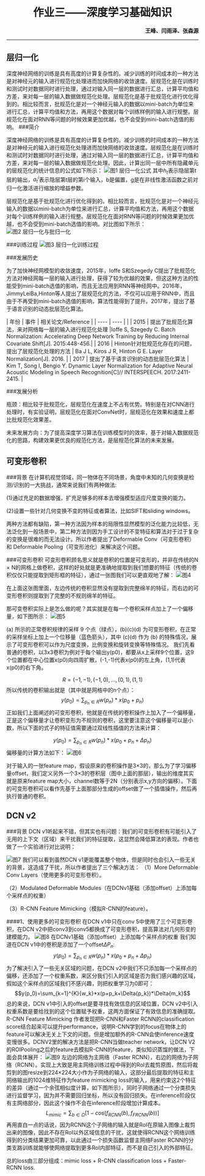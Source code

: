 ﻿# <center>**作业三——深度学习基础知识**</center>

**<p align="right">王峰、闫雨泽、张森源</p>** 


---

层归一化
--------

深度神经网络的训练是具有高度的计算复杂性的。减少训练的时间成本的一种方法是对神经元的输入进行规范化处理进而加快网络的收敛速度。层规范化是在训练时和测试时对数据同时进行处理，通过对输入同一层的数据进行汇总，计算平均值和方差，来对每一层的输入数据做规范化处理。层规范化是基于批规范化进行优化得到的。相比较而言，批规范化是对一个神经元输入的数据以mini-batch为单位来进行汇总，计算平均值和方法，再用这个数据对每个训练样例的输入进行规整。层规范化在面对RNN等问题的时候效果更加优越，也不会受到mini-batch选值的影响。
###简介

深度神经网络的训练是具有高度的计算复杂性的。减少训练的时间成本的一种方法是对神经元的输入进行规范化处理进而加快网络的收敛速度。层规范化是在训练时和测试时对数据同时进行处理，通过对输入同一层的数据进行汇总，计算平均值和方差，来对每一层的输入数据做规范化处理。因此，计算出同一层中所有隐藏单元的层规范化的统计信息的公式如下所示：
![图1 层归一化公式](/images/p1.jpeg)
其中$h_t$表示隐层第t层的输出，$a_t^i$表示隐层第t层的第i个输入，b是偏置，g是在非线性激活函数之前对归一化激活进行缩放的增益参数。

层规范化是基于批规范化进行优化得到的。相比较而言，批规范化是对一个神经元输入的数据以mini-batch为单位来进行汇总，计算平均值和方法，再用这个数据对每个训练样例的输入进行规整。层规范化在面对RNN等问题的时候效果更加优越，也不会受到mini-batch选值的影响。对比图如下所示：
![图2 层归一化与批归一化](/images/p2.jpeg)

###训练过程
![图3 层归一化训练过程](/images/p3.png)

###发展历史

为了加快神经网模型的收敛速度，2015年，Ioffe S和Szegedy C提出了批规范化方法对神经网每一层的输入进行处理，获得了较为优越的效果，但这这种方法的性能受到mini-batch选值的影响，而且无法应用到RNN等神经网中。2016年，JimmyLeiBa,Hinton等人提出了层规范化的方法，不仅可以应用于RNN中，而且由于不再受到mini-batch选值的影响，算法性能得到了提升。2017年，提出了基于语言识别的动态批层范化算法。

|  年份   | 事件  | 相关论文/Reference |
|  ----  | ----  |  |
| 2015  | 提出了批规范化算法，来对网络每一层的输入进行规范化处理 |Ioffe S, Szegedy C. Batch Normalization: Accelerating Deep Network Training by Reducing Internal Covariate Shift[J]. 2015:448-456.|
| 2016  | Hinton针对批规范化存在的问题，提出了层规范化处理的方法 |  Ba J L, Kiros J R, Hinton G E. Layer Normalization[J]. 2016.  |
| 2017  | 提出了基于语言识别的动态批层范化算法 | Kim T, Song I, Bengio Y. Dynamic Layer Normalization for Adaptive Neural Acoustic Modeling in Speech Recognition[C]// INTERSPEECH. 2017:2411-2415.   |

###发展分析

瓶颈：相比较于批规范化，层规范化在速度上不占有优势。特别是在对CNN进行处理时，有实验证明，层规范化在面对ConvNet时，层规范化在效果和速度上都比批规范化效果差。

未来发展方向：为了提高深度学习算法在训练模型时的效率，基于对输入数据规范化的思路，构建效果更优良的规范化方法，是层规范化算法的未来发展。


可变形卷积
-----

###背景
在计算机视觉领域，同一物体在不同场景，角度中未知的几何变换是检测/识别的一大挑战，通常来说我们有两种做法:

(1)通过充足的数据增强，扩充足够多的样本去增强模型适应尺度变换的能力。

(2)设置一些针对几何变换不变的特征或者算法，比如SIFT和sliding windows。

两种方法都有缺陷，第一种方法因为样本的局限性显然模型的泛化能力比较低，无法泛化到一般场景中，第二种方法则因为手工设计的不变特征和算法对于过于复杂的变换是很难的而无法设计。所以作者提出了Deformable Conv（可变形卷积）和 Deformable Pooling（可变形池化）来解决这个问题。

###可变形卷积
可变形卷积顾名思义就是卷积的位置是可变形的，并非在传统的N × N的网格上做卷积，这样的好处就是更准确地提取到我们想要的特征（传统的卷积仅仅只能提取到矩形框的特征），通过一张图我们可以更直观地了解：
![图4](/images/p4.png)


在上面这张图里面，左边传统的卷积显然没有提取到完整绵羊的特征，而右边的可变形卷积则提取到了完整的不规则绵羊的特征。

那可变卷积实际上是怎么做的呢？其实就是在每一个卷积采样点加上了一个偏移量，如下图所示：
![图5](/images/p5.png)



(a) 所示的正常卷积规律的采样 9 个点（绿点），(b)(c)(d) 为可变形卷积，在正常的采样坐标上加上一个位移量（蓝色箭头），其中 (c)(d) 作为 (b) 的特殊情况，展示了可变形卷积可以作为尺度变换，比例变换和旋转变换等特殊情况。
我们先看普通的卷积，以3x3卷积为例对于每个输出y(p0)，都要从x上采样9个位置，这9个位置都在中心位置x(p0)向四周扩散，(-1,-1)代表x(p0)的左上角，(1,1)代表x(p0)的右下角。

$$R={(-1,-1),(-1,0),...,(0,1),(1,1)}$$
所以传统的卷积输出就是（其中就是网格中的n个点）：
$$y(p_0)=\sum_{p_n\in{R}}{w(p_n)}*x(p_0+p_n)$$
正如我们上面阐述的可变形卷积，他就是在传统的卷积操作上加入了一个偏移量，正是这个偏移量才让卷积变形为不规则的卷积，这里要注意这个偏移量可以是小数，所以下面的式子的特征值需要通过双线性插值的方法来计算：


$$y(p_0)=\sum_{p_n\in{R}}{w(p_n)}*x(p_0+p_n+\Delta{p_n})$$
偏移量的计算方法如下：
![图6](/images/p6.png)

对于输入的一张feature map，假设原来的卷积操作是3×3的，那么为了学习偏移量offset，我们定义另外一个3×3的卷积层（图中上面的那层），输出的维度其实就是原来feature map大小，channel数等于2N（分别表示x,y方向的偏移）。下面的可变形卷积可以看作先基于上面那部分生成的offset做了一个插值操作，然后再执行普通的卷积。

DCN v2
------

###背景
DCN v1听起来不错，但其实也有问题：我们的可变形卷积有可能引入了无用的上下文（区域）来干扰我们的特征提取，这显然会降低算法的表现。作者也做了一个实验进行对比说明：

![图7](/images/p7.png)
我们可以看到虽然DCN v1更能覆盖整个物体，但是同时也会引入一些无关的背景，这造成了干扰，所以作者提出了三个解决方法：
（1）More Deformable Conv Layers（使用更多的可变形卷积）。

（2）Modulated Deformable Modules（在DCNv1基础（添加offset）上添加每个采样点的权重）

（3）R-CNN Feature Mimicking（模拟R-CNN的feature）。

####1、使用更多的可变形卷积
在DCN v1中只在conv 5中使用了三个可变形卷积，在DCN v2中把conv3到conv5都换成了可变形卷积，提高算法对几何形变的建模能力。
![图8](/images/p8.png)
在DCNv1基础（添加offset）上添加每个采样点的权重
我们知道在DCN v1中的卷积是添加了一个offset$\Delta{P_n}$:
$$y(p_0)=\sum_{p_n\in{R}}{w(p_n)}*x(p_0+p_n+\Delta{p_n})$$
为了解决引入了一些无关区域的问题，在DCN v2中我们不只添加每一个采样点的偏移，还添加了一个权重系数，来区分我们引入的区域是否为我们感兴趣的区域，假如这个采样点的区域我们不感兴趣，则把权重学习为0即可：
$$y(p_0)=\sum_{k=1}^{K}{w_k}*x(p+p_k+\Delta{p_k})*\Delta{m_k}$$
总的来说，DCN v1中引入的offset是要寻找有效信息的区域位置，DCN v2中引入权重系数是要给找到的这个位置赋予权重，这两方面保证了有效信息的准确提取。
R-CNN Feature Mimicking
作者发现把R-CNN和Faster RCNN的classification score结合起来可以提升performance，说明R-CNN学到的focus在物体上的feature可以解决无关上下文的问题。但是增加额外的R-CNN会使inference速度变慢很多。DCNV2里的解决方法是把R-CNN当做teacher network，让DCN V2的ROIPooling之后的feature去模拟R-CNN的feature，类似知识蒸馏的做法，下面会具体展开：
![图9](/images/p9.png)
左边的网络为主网络（Faster RCNN），右边的网络为子网络（RCNN）。实现上大致是用主网络训练过程中得到的RoI去裁剪原图，然后将裁剪到的图resize到224×224大小作为子网络的输入，这部分最后提取的特征和主网络输出的1024维特征作为feature mimicking loss的输入，用来约束这2个特征的差异（通过一个余弦相似度计算，如下图所示），同时子网络通过一个分类损失进行监督学习，因为并不需要回归坐标，所以没有回归损失。在inference阶段仅有主网络部分，因此这个操作不会在inference阶段增加计算成本。
$$L_{mimic}=\sum_{b\in{\Omega}}[1-cos(f_{RCNN}(b),f_{FRCNN}(b))]$$
再用直白一点的话说，因为RCNN这个子网络的输入就是RoI在原输入图像上裁剪出来的图像，因此不存在RoI以外区域信息的干扰，这就使得RCNN这个网络训练得到的分类结果更加可靠，以此通过一个损失函数监督主网络Faster RCNN的分类支路训练就能够使网络提取到更多RoI内部特征，而不是自己引入的外部特征。

总的loss由三部分组成：mimic loss + R-CNN classification loss + Faster-RCNN loss.



